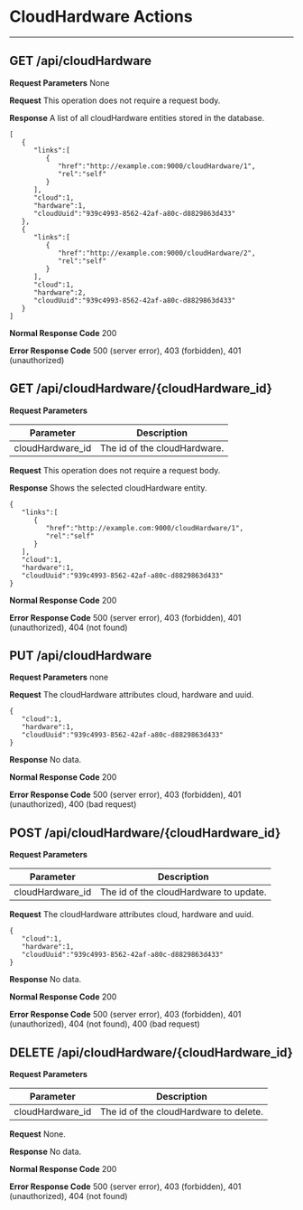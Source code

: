 # CloudHardware Actions
***

## GET /api/cloudHardware

**Request Parameters** None

**Request** This operation does not require a request body.

**Response** A list of all cloudHardware entities stored in the database.

```
[  
   {  
      "links":[  
         {  
            "href":"http://example.com:9000/cloudHardware/1",
            "rel":"self"
         }
      ],
      "cloud":1,
      "hardware":1,
      "cloudUuid":"939c4993-8562-42af-a80c-d8829863d433"
   },
   {  
      "links":[  
         {  
            "href":"http://example.com:9000/cloudHardware/2",
            "rel":"self"
         }
      ],
      "cloud":1,
      "hardware":2,
      "cloudUuid":"939c4993-8562-42af-a80c-d8829863d433"
   }
]
```

**Normal Response Code** 200

**Error Response Code** 500 (server error), 403 (forbidden), 401 (unauthorized)

## GET /api/cloudHardware/{cloudHardware_id}

**Request Parameters**

Parameter           | Description
-------------       | -------------
cloudHardware_id    | The id of the cloudHardware.

**Request** This operation does not require a request body.

**Response** Shows the selected cloudHardware entity.

```
{  
   "links":[  
      {  
         "href":"http://example.com:9000/cloudHardware/1",
         "rel":"self"
      }
   ],
   "cloud":1,
   "hardware":1,
   "cloudUuid":"939c4993-8562-42af-a80c-d8829863d433"
}
```

**Normal Response Code** 200

**Error Response Code** 500 (server error), 403 (forbidden), 401 (unauthorized), 404 (not found)

## PUT /api/cloudHardware

**Request Parameters** none

**Request** The cloudHardware attributes cloud, hardware and uuid.

```
{  
   "cloud":1,
   "hardware":1,
   "cloudUuid":"939c4993-8562-42af-a80c-d8829863d433"
}
```

**Response** No data.

**Normal Response Code** 200

**Error Response Code** 500 (server error), 403 (forbidden), 401 (unauthorized), 400 (bad request)

## POST /api/cloudHardware/{cloudHardware_id}

**Request Parameters** 

Parameter           | Description
-------------       | -------------
cloudHardware_id    | The id of the cloudHardware to update.

**Request** The cloudHardware attributes cloud, hardware and uuid.

```
{  
   "cloud":1,
   "hardware":1,
   "cloudUuid":"939c4993-8562-42af-a80c-d8829863d433"
}
```

**Response** No data.

**Normal Response Code** 200

**Error Response Code** 500 (server error), 403 (forbidden), 401 (unauthorized), 404 (not found), 400 (bad request)

## DELETE /api/cloudHardware/{cloudHardware_id}

**Request Parameters** 

Parameter          | Description
-------------      | -------------
cloudHardware_id   | The id of the cloudHardware to delete.

**Request** None.

**Response** No data.

**Normal Response Code** 200

**Error Response Code** 500 (server error), 403 (forbidden), 401 (unauthorized), 404 (not found)